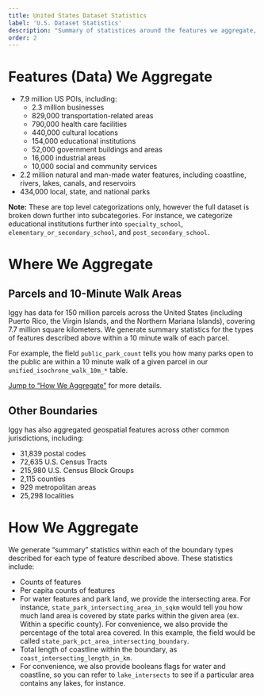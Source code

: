 ```yaml
---
title: United States Dataset Statistics
label: 'U.S. Dataset Statistics'
description: "Summary of statistices around the features we aggregate, where we aggregate, and how we aggregate for the United States region."
order: 2
---
```


# Features (Data) We Aggregate

* 7.9 million US POIs, including:
  * 2.3 million businesses
  * 829,000 transportation-related areas
  * 790,000 health care facilities
  * 440,000 cultural locations
  * 154,000 educational institutions
  * 52,000 government buildings and areas
  * 16,000 industrial areas
  * 10,000 social and community services
* 2.2 million natural and man-made water features, including coastline, rivers, lakes, canals, and reservoirs
* 434,000 local, state, and national parks

**Note:** These are top level categorizations only, however the full dataset is broken down further into subcategories. For instance, we categorize educational institutions further into `specialty_school`, `elementary_or_secondary_school`, and `post_secondary_school`.

# Where We Aggregate

## Parcels and 10-Minute Walk Areas

Iggy has data for 150 million parcels across the United States (including Puerto Rico, the Virgin Islands, and the Northern Mariana Islands), covering  7.7 million square kilometers. We generate summary statistics for the types of features described above within a 10 minute walk of each parcel.

For example, the field `public_park_count` tells you how many parks open to the public are within a 10 minute walk of a given parcel in our `unified_isochrone_walk_10m_*` table.

[Jump to “How We Aggregate”](#how-we-aggregate) for more details.

## Other Boundaries

Iggy has also aggregated geospatial features across other common jurisdictions, including:

* 31,839 postal codes
* 72,635 U.S. Census Tracts
* 215,980 U.S. Census Block Groups
* 2,115 counties
* 929 metropolitan areas
* 25,298 localities

# How We Aggregate

We generate “summary” statistics within each of the boundary types described for each type of feature described above. These statistics include:

* Counts of features
* Per capita counts of features
* For water features and park land, we provide the intersecting area. For instance, `state_park_intersecting_area_in_sqkm` would tell you how much land area is covered by state parks within the given area (ex. Within a specific county). For convenience, we also provide the percentage of the total area covered. In this example, the field would be called `state_park_pct_area_intersecting_boundary`.
* Total length of coastline within the boundary, as `coast_intersecting_length_in_km`.
* For convenience, we also provide booleans flags for water and coastline, so you can refer to `lake_intersects` to see if a particular area contains any lakes, for instance.
